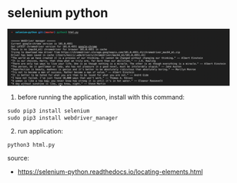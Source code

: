 # selenium python

![image](assets/banner.png)

1. before running the application, install with this command:
```
sudo pip3 install selenium
sudo pip3 install webdriver_manager
```

2. run application:
```
python3 html.py
```

source:
- https://selenium-python.readthedocs.io/locating-elements.html